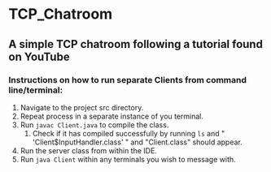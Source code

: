 # TCP_Chatroom
## A simple TCP chatroom following a tutorial found on YouTube

### Instructions on how to run separate Clients from command line/terminal:

1. Navigate to the project src directory.
2. Repeat process in a separate instance of you terminal.
3. Run `javac Client.java` to compile the class.
   1. Check if it has compiled successfully by running `ls` and " 'Client$InputHandler.class' " and "Client.class" should appear.
4. Run the server class from within the IDE.
5. Run `java Client` within any terminals you wish to message with.


